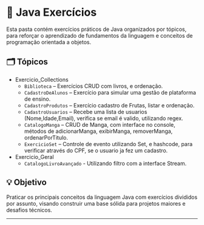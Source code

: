 # 📘 Java Exercícios
Esta pasta contém exercícios práticos de Java organizados por tópicos, para reforçar o aprendizado de fundamentos da linguagem e conceitos de programação orientada a objetos.

## 🗂️ Tópicos
- Exercicio_Collections
  - `Biblioteca` – Exercícios CRUD com livros, e ordenação.
  - `CadastroDeAlunos` – Exercício para simular uma gestão de plataforma de ensino.
  - `CadastroProdutos` – Exercício cadastro de Frutas, listar e ordenação.
  - `CadastroUsuarios` – Recebe uma lista de usuarios (Nome,Idade,Email), verifica se email é valido, utilizando regex.
  - `CatalogoManga` – CRUD de Manga, com interface no console, métodos de adicionarManga, exibirManga, removerManga, ordenarPorTitulo.
  - `ExercicioSet` – Controle de evento utilizando Set, e hashcode, para verificar através do CPF, se o usuario ja fez um cadastro.
- Exercicio_Geral
  - `CatalogoLivroAvançado` - Utilizando filtro com a interface Stream. 


## 💡 Objetivo
Praticar os principais conceitos da linguagem Java com exercícios divididos por assunto, visando construir uma base sólida para projetos maiores e desafios técnicos.

---
